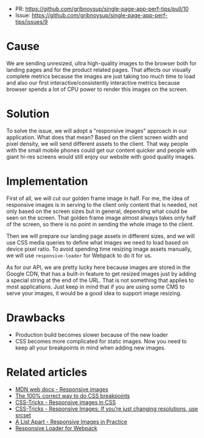 * PR: https://github.com/gribnoysup/single-page-app-perf-tips/pull/10
* Issue: https://github.com/gribnoysup/single-page-app-perf-tips/issues/9

# Cause

We are sending unresized, ultra high-quality images to the browser both for
landing pages and for the product related pages. That affects our visually
complete metrics because the images are just taking too much time to load and
also our first interactive/consistently interactive metrics because browser
spends a lot of CPU power to render this images on the screen.

# Solution

To solve the issue, we will adopt a "responsive images" approach in our
application. What does that mean? Based on the client screen width and pixel
density, we will send different assets to the client. That way people with the
small mobile phones could get our content quicker and people with giant hi-res
screens would still enjoy our website with good quality images.

# Implementation

First of all, we will cut our golden frame image in half. For me, the idea of
responsive images is in serving to the client only content that is needed, not
only based on the screen sizes but in general, depending what could be seen on
the screen. That golden frame image almost always takes only half of the screen,
so there is no point in sending the whole image to the client.

Then we will prepare our landing page assets in different sizes, and we will use
CSS media queries to define what images we need to load based on device pixel
ratio. To avoid spending time resizing image assets manually, we will use
`responsive-loader` for Webpack to do it for us.

As for our API, we are pretty lucky here because images are stored in the Google
CDN, that has a built-in feature to get resized images just by adding a special
string at the end of the URL. That is not something that applies to most
applications. Just keep in mind that if you are using some CMS to serve your
images, it would be a good idea to support image resizing.

# Drawbacks

* Production build becomes slower because of the new loader
* CSS becomes more complicated for static images. Now you need to keep all your
  breakpoints in mind when adding new images.

# Related articles

* [MDN web docs - Responsive images][1]
* [The 100% correct way to do CSS breakpoints][2]
* [CSS-Tricks - Responsive images in CSS][3]
* [CSS-Tricks - Responsive Images: If you’re just changing resolutions, use
  srcset][4]
* [A List Apart - Responsive Images in Practice][5]
* [Responsive Loader for Webpack][6]

[1]: https://developer.mozilla.org/en-us/docs/learn/html/multimedia_and_embedding/responsive_images
[2]: https://medium.freecodecamp.org/the-100-correct-way-to-do-css-breakpoints-88d6a5ba1862
[3]: https://css-tricks.com/responsive-images-css/
[4]: https://css-tricks.com/responsive-images-youre-just-changing-resolutions-use-srcset/
[5]: https://alistapart.com/article/responsive-images-in-practice
[6]: https://github.com/herrstucki/responsive-loader/
